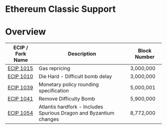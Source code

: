 # Ethereum Classic Support

# Overview

| ECIP / Fork Name | Description | Block Number |
| --- | --- | --- |
| [ECIP 1015](https://ecips.ethereumclassic.org/ECIPs/ecip-1015) | Gas repricing | 3,000,000 |
| [ECIP 1010](https://ecips.ethereumclassic.org/ECIPs/ecip-1010) | Die Hard - Difficult bomb delay | 3,000,000 |
| [ECIP 1039](https://ecips.ethereumclassic.org/ECIPs/ecip-1039) | Monetary policy rounding specification | 5,000,001 |
| [ECIP 1041](https://ecips.ethereumclassic.org/ECIPs/ecip-1041) | Remove Difficulty Bomb | 5,900,000 |
| [ECIP 1054](https://ecips.ethereumclassic.org/ECIPs/ecip-1054) | Atlantis hardfork - Includes Spurious Dragon and Byzantium changes | 8,772,000 |